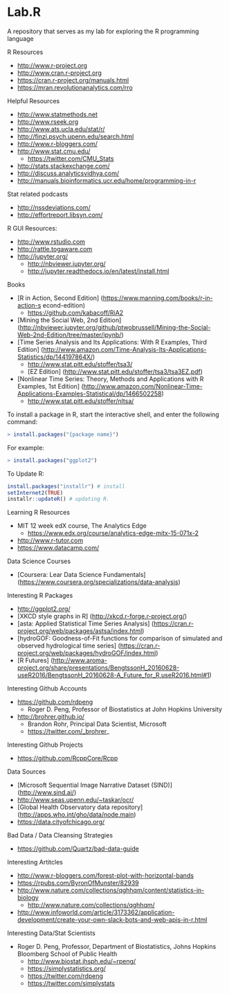 # Lab.R
A repository that serves as my lab for exploring the R programming language

R Resources
* http://www.r-project.org
* http://www.cran.r-project.org
* https://cran.r-project.org/manuals.html
* https://mran.revolutionanalytics.com/rro


Helpful Resources
* http://www.statmethods.net
* http://www.rseek.org
* http://www.ats.ucla.edu/stat/r/
* http://finzi.psych.upenn.edu/search.html
* http://www.r-bloggers.com/
* http://www.stat.cmu.edu/
	* https://twitter.com/CMU_Stats
* http://stats.stackexchange.com/
* http://discuss.analyticsvidhya.com/
* http://manuals.bioinformatics.ucr.edu/home/programming-in-r 


Stat related podcasts
* http://nssdeviations.com/
* http://effortreport.libsyn.com/



R GUI Resources:
* http://www.rstudio.com
* http://rattle.togaware.com
* http://jupyter.org/  
	* http://nbviewer.jupyter.org/
	* http://jupyter.readthedocs.io/en/latest/install.html 


Books
* [R in Action, Second Edition] (https://www.manning.com/books/r-in-action-s    econd-edition)
  * https://github.com/kabacoff/RiA2
* [Mining the Social Web, 2nd Edition] (http://nbviewer.jupyter.org/github/ptwobrussell/Mining-the-Social-Web-2nd-Edition/tree/master/ipynb/)
* [Time Series Analysis and Its Applications: With R Examples, Third Edition] (http://www.amazon.com/Time-Analysis-Its-Applications-Statistics/dp/144197864X/)
	* http://www.stat.pitt.edu/stoffer/tsa3/
	* [EZ Edition] (http://www.stat.pitt.edu/stoffer/tsa3/tsa3EZ.pdf)
* [Nonlinear Time Series: Theory, Methods and Applications with R Examples, 1st Edition] (http://www.amazon.com/Nonlinear-Time-Applications-Examples-Statistical/dp/1466502258)
	* http://www.stat.pitt.edu/stoffer/nltsa/


To install a package in R, start the interactive shell, and enter the following command:  
```R
> install.packages("{package name}")
```

For example:  
```R
> install.packages("ggplot2")
```

To Update R:
```R
install.packages("installr") # install 
setInternet2(TRUE)
installr::updateR() # updating R.
```


Learning R Resources
* MIT 12 week edX course, The Analytics Edge 
	* https://www.edx.org/course/analytics-edge-mitx-15-071x-2
* http://www.r-tutor.com
* https://www.datacamp.com/


Data Science Courses
* [Coursera: Lear Data Science Fundamentals] (https://www.coursera.org/specializations/data-analysis)


Interesting R Packages
* http://ggplot2.org/
* [XKCD style graphs in R] (http://xkcd.r-forge.r-project.org/)
* [asta: Applied Statistical Time Series Analysis] (https://cran.r-project.org/web/packages/astsa/index.html)
* [hydroGOF: Goodness-of-Fit functions for comparison of simulated and observed hydrological time series] (https://cran.r-project.org/web/packages/hydroGOF/index.html)
* [R Futures] (http://www.aroma-project.org/share/presentations/BengtssonH_20160628-useR2016/BengtssonH_20160628-A_Future_for_R,useR2016.html#1)

Interesting Github Accounts
* https://github.com/rdpeng
  * Roger D. Peng, Professor of Biostatistics at John Hopkins University
* http://brohrer.github.io/
  * Brandon Rohr, Principal Data Scientist, Microsoft
  * https://twitter.com/_brohrer_

Interesting Github Projects
* https://github.com/RcppCore/Rcpp



Data Sources
* [Microsoft Sequential Image Narrative Dataset (SIND)] (http://www.sind.ai/)
* http://www.seas.upenn.edu/~taskar/ocr/
* [Global Health Observatory data repository] (http://apps.who.int/gho/data/node.main)
* https://data.cityofchicago.org/


Bad Data / Data Cleansing Strategies
* https://github.com/Quartz/bad-data-guide



Interesting Artitcles
* http://www.r-bloggers.com/forest-plot-with-horizontal-bands
* https://rpubs.com/ByronOfMunster/82939
* http://www.nature.com/collections/qghhqm/content/statistics-in-biology
  * http://www.nature.com/collections/qghhqm/
* http://www.infoworld.com/article/3173362/application-development/create-your-own-slack-bots-and-web-apis-in-r.html


Interesting Data/Stat Scientists
* Roger D. Peng, Professor, Department of Biostatistics, Johns Hopkins Bloomberg School of Public Health
  * http://www.biostat.jhsph.edu/~rpeng/
  * https://simplystatistics.org/
  * https://twitter.com/rdpeng
  * https://twitter.com/simplystats


